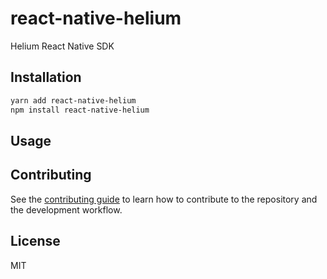 # react-native-helium

Helium React Native SDK

## Installation

```sh
yarn add react-native-helium
npm install react-native-helium
```

## Usage

## Contributing

See the [contributing guide](CONTRIBUTING.md) to learn how to contribute to the repository and the development workflow.

## License

MIT

